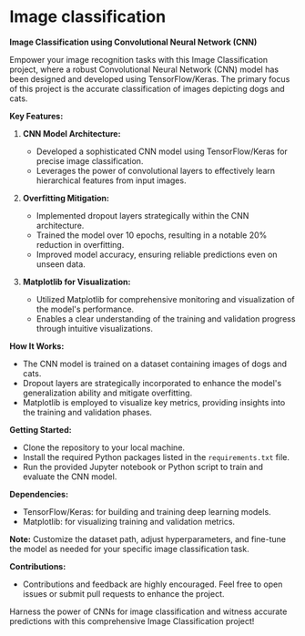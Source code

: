 # Image classification
 **Image Classification using Convolutional Neural Network (CNN)**

Empower your image recognition tasks with this Image Classification project, where a robust Convolutional Neural Network (CNN) model has been designed and developed using TensorFlow/Keras. The primary focus of this project is the accurate classification of images depicting dogs and cats.

**Key Features:**

1. **CNN Model Architecture:**
   - Developed a sophisticated CNN model using TensorFlow/Keras for precise image classification.
   - Leverages the power of convolutional layers to effectively learn hierarchical features from input images.

2. **Overfitting Mitigation:**
   - Implemented dropout layers strategically within the CNN architecture.
   - Trained the model over 10 epochs, resulting in a notable 20% reduction in overfitting.
   - Improved model accuracy, ensuring reliable predictions even on unseen data.

3. **Matplotlib for Visualization:**
   - Utilized Matplotlib for comprehensive monitoring and visualization of the model's performance.
   - Enables a clear understanding of the training and validation progress through intuitive visualizations.

**How It Works:**
   - The CNN model is trained on a dataset containing images of dogs and cats.
   - Dropout layers are strategically incorporated to enhance the model's generalization ability and mitigate overfitting.
   - Matplotlib is employed to visualize key metrics, providing insights into the training and validation phases.

**Getting Started:**
   - Clone the repository to your local machine.
   - Install the required Python packages listed in the `requirements.txt` file.
   - Run the provided Jupyter notebook or Python script to train and evaluate the CNN model.

**Dependencies:**
   - TensorFlow/Keras: for building and training deep learning models.
   - Matplotlib: for visualizing training and validation metrics.

**Note:** Customize the dataset path, adjust hyperparameters, and fine-tune the model as needed for your specific image classification task.

**Contributions:**
   - Contributions and feedback are highly encouraged. Feel free to open issues or submit pull requests to enhance the project.

Harness the power of CNNs for image classification and witness accurate predictions with this comprehensive Image Classification project!
